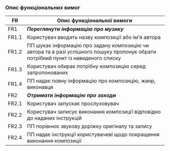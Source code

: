 ### Опис функціональних вимог
|FR|Опис функціональної вимоги|
|--|--------------------------|
|FR1|***Переглянути інформацію про музику***|
|FR1.1|Користувач вводить назву композиції або ім'я автора|
|FR1.2|ПП шукає інформацію про задану композицію чи автора та в разі успішного пошуку пропонує обрати потрібний пункт із наведеного списку|
|FR1.3|Користувач обирає потрібну композицію серед запропонованих|
|FR1.4|ПП надає повну інформацію про композицію, жанр, виконавця|
|FR2|***Отримати інформацію про заходи***|
|FR2.1|Користувач запускає прослуховувач|
|FR2.2|Користувач записує виконання композиції відповідно до наданих інструкцій|
|FR2.3|ПП порівнює звукову доріжку оригіналу та запису|
|FR2.4|ПП надає інструкції користувачеві щодо покращення виконання композиції
